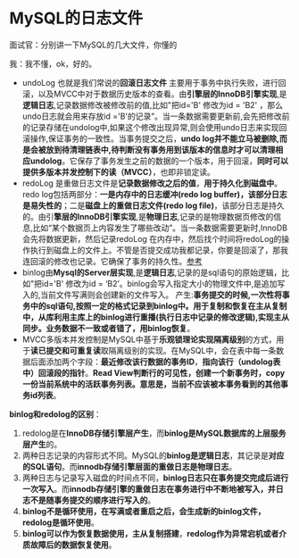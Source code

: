 # MySQL的日志文件

面试官：分别讲一下MySQL的几大文件，你懂的

我：我不懂，ok，好的。

- undoLog 也就是我们常说的**回滚日志文件** 主要用于事务中执行失败，进行回滚，以及MVCC中对于数据历史版本的查看。由**引擎层的InnoDB引擎实现**,是**逻辑日志**,记录数据修改被修改前的值,比如"把id='B' 修改为id = 'B2' ，那么undo日志就会用来存放id ='B'的记录”。当一条数据需要更新前,会先把修改前的记录存储在undolog中,如果这个修改出现异常,则会使用undo日志来实现回滚操作,保证事务的一致性。当事务提交之后，**undo log并不能立马被删除,而是会被放到待清理链表中,待判断没有事务用到该版本的信息时才可以清理相应undolog**。它保存了事务发生之前的数据的一个版本，用于回滚，**同时可以提供多版本并发控制下的读（MVCC）**，也即非锁定读。
- redoLog 是重做日志文件是**记录数据修改之后的值**，**用于持久化到磁盘中**。redo log包括两部分：**一是内存中的日志缓冲(redo log buffer)，该部分日志是易失性的**；二是**磁盘上的重做日志文件(redo log file)**，该部分日志是持久的。由引**擎层的InnoDB引擎实现**,是**物理日志**,记录的是物理数据页修改的信息,比如“某个数据页上内容发生了哪些改动”。当一条数据需要更新时,InnoDB会先将数据更新，然后记录redoLog 在内存中，然后找个时间将redoLog的操作执行到磁盘上的文件上。不管是否提交成功我都记录，你要是回滚了，那我连回滚的修改也记录。它确保了事务的持久性。[参考](https://juejin.im/post/6844903573910716430)
- binlog由**Mysql的Server层实现**,是**逻辑日志**,记录的是sql语句的原始逻辑，比如"把id='B' 修改为id = ‘B2’。binlog会写入指定大小的物理文件中,是追加写入的,当前文件写满则会创建新的文件写入。 产生:**事务提交的时候,一次性将事务中的sql语句,按照一定的格式记录到binlog中。用于复制和恢复在主从复制中，从库利用主库上的binlog进行重播(执行日志中记录的修改逻辑),实现主从同步。业务数据不一致或者错了，用binlog恢复**。 
- MVCC多版本并发控制是MySQL中基于**乐观锁理论实现隔离级别**的方式，用于**读已提交和可重复读**取隔离级别的实现。在MySQL中，会在表中每一条数据后面添加两个字段：**最近修改该行数据的事务ID**，**指向该行（undolog表中）回滚段的指针**。**Read View判断行的可见性，创建一个新事务时，copy一份当前系统中的活跃事务列表。意思是，当前不应该被本事务看到的其他事务id列表**。

**binlog和redolog的区别**：

1. redolog是在**InnoDB存储引擎层产生**，而**binlog是MySQL数据库的上层服务层产生**的。
2. 两种日志记录的内容形式不同。MySQL的**binlog是逻辑日志**，其记录是**对应的SQL语句**。而**innodb存储引擎层面的重做日志是物理日志**。
3. 两种日志与记录写入磁盘的时间点不同，**binlog日志只在事务提交完成后进行一次写入**。而**innodb存储引擎的重做日志在事务进行中不断地被写入，并日志不是随事务提交的顺序进行写入的**。
4. **binlog不是循环使用，在写满或者重启之后，会生成新的binlog文件，redolog是循环使用**。
5. **binlog可以作为恢复数据使用，主从复制搭建**，**redolog作为异常宕机或者介质故障后的数据恢复使用**。


